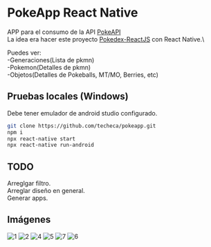# PokeApp React Native

APP para el consumo de la API [PokeAPI](https://pokeapi.co/)\
La idea era hacer este proyecto [Pokedex-ReactJS](https://github.com/techeca/Pokedex-ReactJS) con React Native.\

Puedes ver:\
-Generaciones(Lista de pkmn)\
-Pokemon(Detalles de pkmn)\
-Objetos(Detalles de Pokeballs, MT/MO, Berries, etc)

## Pruebas locales (Windows)

Debe tener emulador de android studio configurado.

```bash
git clone https://github.com/techeca/pokeapp.git
npm i
npx react-native start
npx react-native run-android
```

## TODO

Arreglgar filtro.\
Arreglar diseño en general.\
Generar apps.

## Imágenes

![1](https://user-images.githubusercontent.com/53408118/167947904-f8c954a8-1b45-468a-9c7c-3a77effa40c3.PNG)
![2](https://user-images.githubusercontent.com/53408118/167947907-c90f4600-ffc5-4352-88af-c553b6fc25ee.PNG)
![4](https://user-images.githubusercontent.com/53408118/167947912-c4369347-0041-4f0d-8364-dbec555a9752.PNG)
![5](https://user-images.githubusercontent.com/53408118/167947914-52473811-0186-4679-88a4-f67673ff9d10.PNG)
![7](https://user-images.githubusercontent.com/53408118/167977435-af5dd122-c02a-4615-868f-c08efe60d149.PNG)
![6](https://user-images.githubusercontent.com/53408118/167977432-ee631b44-6b58-4bfb-be2d-3e0124d1f846.PNG)
